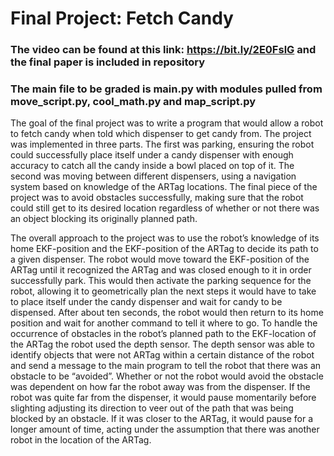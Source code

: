 # Final Project: Fetch Candy 

### The video can be found at this link: https://bit.ly/2E0FslG and the final paper is included in repository 

### The main file to be graded is main.py with modules pulled from move_script.py, cool_math.py and map_script.py

The goal of the final project was to write a program that would allow a robot to fetch candy when told which dispenser to get candy from. The project was implemented in three parts. The first was parking, ensuring the robot could successfully place itself under a candy dispenser with enough accuracy to catch all the candy inside a bowl placed on top of it. The second was moving between different dispensers, using a navigation system based on knowledge of the ARTag locations. The final piece of the project was to avoid obstacles successfully, making sure that the robot could still get to its desired location regardless of whether or not there was an object blocking its originally planned path.

The overall approach to the project was to use the robot’s knowledge of its home EKF-position and the EKF-position of the ARTag to decide its path to a given dispenser. The robot would move toward the EKF-position of the ARTag until it recognized the ARTag and was closed enough to it in order successfully park. This would then activate the parking sequence for the robot, allowing it to geometrically plan the next steps it would have to take to place itself under the candy dispenser and wait for candy to be dispensed. After about ten seconds, the robot would then return to its home position and wait for another command to tell it where to go. To handle the occurrence of obstacles in the robot’s planned path to the EKF-location of the ARTag the robot used the depth sensor. The depth sensor was able to identify objects that were not ARTag within a certain distance of the robot and send a message to the main program to tell the robot that there was an obstacle to be “avoided”. Whether or not the robot would avoid the obstacle was dependent on how far the robot away was from the dispenser. If the robot was quite far from the dispenser, it would pause momentarily before slighting adjusting its direction to veer out of the path that was being blocked by an obstacle. If it was closer to the ARTag, it would pause for a longer amount of time, acting under the assumption that there was another robot in the location of the ARTag.

